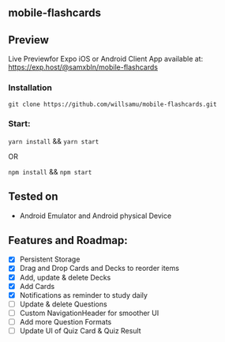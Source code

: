 ## mobile-flashcards

## Preview

Live Previewfor Expo iOS or Android Client App  available at: https://exp.host/@samxbln/mobile-flashcards 

### Installation

```
git clone https://github.com/willsamu/mobile-flashcards.git
```

### Start:

`yarn install` && `yarn start`

OR

`npm install` && `npm start`

## Tested on

- Android Emulator and Android physical Device

## Features and Roadmap:

- [x] Persistent Storage
- [x] Drag and Drop Cards and Decks to reorder items
- [x] Add, update & delete Decks
- [x] Add Cards
- [x] Notifications as reminder to study daily
- [ ] Update & delete Questions
- [ ] Custom NavigationHeader for smoother UI
- [ ] Add more Question Formats
- [ ] Update UI of Quiz Card & Quiz Result
